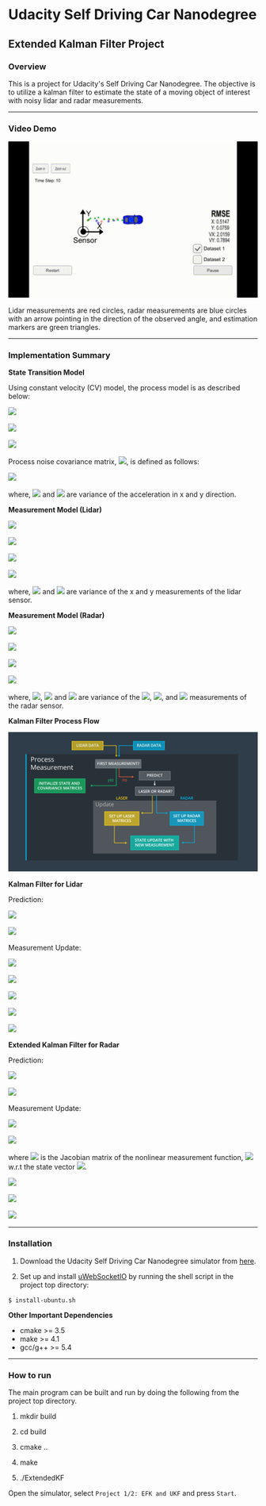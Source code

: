 # Udacity Self Driving Car Nanodegree
## Extended Kalman Filter Project 

### Overview

This is a project for Udacity's Self Driving Car Nanodegree. The objective is to utilize a kalman filter to estimate the state of a moving object of interest with noisy lidar and radar measurements.

---

### Video Demo

![Demo](/images/small.gif)

Lidar measurements are red circles, radar measurements are blue circles with an arrow pointing in the direction of the observed angle, and estimation markers are green triangles.

---

### Implementation Summary

**State Transition Model**

Using constant velocity (CV) model, the process model is as described below:

![](https://latex.codecogs.com/gif.latex?\begin{pmatrix}p_{x}'%5C%5Cp_{y}'%5C%5Cv_{x}'%5C%5Cv_{y}'\end{pmatrix}&space;=&space;\begin{pmatrix}1&0&\Delta&space;t&0%5C%5C0&1&0&\Delta&space;t%5C%5C0&0&1&0%5C%5C0&0&0&1\end{pmatrix}&space;\begin{pmatrix}p_{x}%5C%5Cp_{y}%5C%5Cv_{x}%5C%5Cv_{y}\end{pmatrix}&space;&plus;&space;\begin{pmatrix}\upsilon&space;_{px}%5C%5C\upsilon&space;_{py}%5C%5C\upsilon&space;_{vx}%5C%5C\upsilon_{vy}\end{pmatrix})

![](https://latex.codecogs.com/gif.latex?\mathbf{x'}=\mathbf{F}\mathbf{x}&plus;\boldsymbol{\upsilon})

![](https://latex.codecogs.com/gif.latex?\boldsymbol{\upsilon}\sim&space;\mathcal{N}(0,\mathbf{Q}))

Process noise covariance matrix, ![](https://latex.codecogs.com/gif.latex?\mathbf{Q}), is defined as follows:

![](https://latex.codecogs.com/gif.latex?\mathbf{Q}=\begin{pmatrix}\frac{\Delta&space;t^{4}}{4}\sigma_{ax}^{2}&0&\frac{\Delta&space;t^{3}}{2}\sigma_{ax}^{2}&0%5C%5C0&\frac{\Delta&space;t^{4}}{4}\sigma_{ay}^{2}&0&\frac{\Delta&space;t^{3}}{2}\sigma_{ay}^{2}%5C%5C\frac{\Delta&space;t^{3}}{2}\sigma_{ax}^{2}&0&\Delta&space;t^{2}\sigma_{ax}^{2}&0%5C%5C0&\frac{\Delta&space;t^{3}}{2}\sigma_{ax}^{2}&0&&space;\Delta&space;t^{2}\sigma_{ay}^{2}\end{pmatrix})

where, ![](https://latex.codecogs.com/gif.latex?\sigma_{ax}^{2}) and ![](https://latex.codecogs.com/gif.latex?\sigma_{ay}^{2}) are variance of the acceleration in x and y direction.


**Measurement Model (Lidar)**

![](https://latex.codecogs.com/gif.latex?\begin{pmatrix}p_{x}%5C%5Cp_{y}\end{pmatrix}=\begin{pmatrix}1&0&0&0%5C%5C0&1&0&0\end{pmatrix}\begin{pmatrix}p_{x}'%5C%5Cp_{y}'%5C%5Cv_{y}'%5C%5Cv_{y}'\end{pmatrix}&plus;\begin{pmatrix}\omega_{px}%5C%5C\omega_{py}\end{pmatrix})

![](https://latex.codecogs.com/gif.latex?\mathbf{x}=\mathbf{H}\mathbf{x'}&plus;\boldsymbol{\omega_{lidar}})

![](https://latex.codecogs.com/gif.latex?\boldsymbol{\omega_{lidar}}\sim&space;\mathcal{N}(0,\mathbf{R_{lidar}}))

![](https://latex.codecogs.com/gif.latex?\mathbf{R_{lidar}}=\begin{pmatrix}\sigma_{px}^{2}&0%5C%5C0&\sigma_{px}^{2}\end{pmatrix})

where, ![](https://latex.codecogs.com/gif.latex?\sigma_{px}^{2}) and ![](https://latex.codecogs.com/gif.latex?\sigma_{py}^{2}) are variance of the x and y measurements of the lidar sensor.


**Measurement Model (Radar)**

![](https://latex.codecogs.com/gif.latex?\begin{pmatrix}\rho%5C%5C\phi%5C%5C\dot{\rho}\end{pmatrix}=\begin{pmatrix}\sqrt{p_{x}'^{2}&plus;p_{y}'^{2}}%5C%5C\arctan(\frac{p_{y}'}{p_{x}'})%5C%5C\frac{p_{x}'v_{x}'&plus;p_{y}'v_{y}'}{\sqrt{p_{x}'^{2}&plus;p_{y}'^{2}}}\end{pmatrix}&plus;\begin{pmatrix}\omega_{\rho}%5C%5C\omega_{\phi}%5C%5C\omega_{\dot{\rho}}\end{pmatrix})

![](https://latex.codecogs.com/gif.latex?\mathbf{x}=h(\mathbf{x}')&plus;\boldsymbol{\omega_{radar}})

![](https://latex.codecogs.com/gif.latex?\boldsymbol{\omega_{radar}}\sim&space;\mathcal{N}(0,\mathbf{R_{radar}}))

![](https://latex.codecogs.com/gif.latex?\mathbf{R_{radar}}=\begin{pmatrix}\sigma_{\rho}^{2}&0&0%5C%5C0&\sigma_{\phi}^{2}&0%5C%5C0&0&\sigma_{\dot{\rho}}^{2}\end{pmatrix})

where, ![](https://latex.codecogs.com/gif.latex?\sigma_{\rho}^{2}), ![](https://latex.codecogs.com/gif.latex?\\sigma_{\phi}^{2}) and ![](https://latex.codecogs.com/gif.latex?\sigma_{\dot{\rho}}^{2}) are variance of the ![](https://latex.codecogs.com/gif.latex?\rho), ![](https://latex.codecogs.com/gif.latex?\phi), and ![](https://latex.codecogs.com/gif.latex?\dot{\rho}) measurements of the radar sensor.


**Kalman Filter Process Flow**

![Kalman Filter Process Flow](/images/screenshot-from-2017-02-27-19-56-58.png)


**Kalman Filter for Lidar**

Prediction:

![](https://latex.codecogs.com/gif.latex?\mathbf{x'}=\mathbf{F}\mathbf{x})

![](https://latex.codecogs.com/gif.latex?\mathbf{P'}=\mathbf{F}\mathbf{P}\mathbf{F^{T}}&plus;\mathbf{Q})

Measurement Update:

![](https://latex.codecogs.com/gif.latex?\mathbf{y}=\mathbf{z}-\mathbf{H}\mathbf{x'})

![](https://latex.codecogs.com/gif.latex?\mathbf{S}=\mathbf{H}\mathbf{P'}\mathbf{H^{T}&plus;\mathbf{R}})

![](https://latex.codecogs.com/gif.latex?\mathbf{K}=\mathbf{P'}\mathbf{H^{T}}\mathbf{S^{-1}})

![](https://latex.codecogs.com/gif.latex?\mathbf{x}=\mathbf{x'}&plus;\mathbf{K}\mathbf{y})

![](https://latex.codecogs.com/gif.latex?\mathbf{P}=(\mathbf{I}&plus;\mathbf{K}\mathbf{H})\mathbf{P'})


**Extended Kalman Filter for Radar**

Prediction:

![](https://latex.codecogs.com/gif.latex?\mathbf{x'}=\mathbf{F}\mathbf{x})

![](https://latex.codecogs.com/gif.latex?\mathbf{P'}=\mathbf{F}\mathbf{P}\mathbf{F^{T}}&plus;\mathbf{Q})

Measurement Update:

![](https://latex.codecogs.com/gif.latex?\mathbf{y}=\mathbf{z}-h(\mathbf{x'}))

![](https://latex.codecogs.com/gif.latex?\mathbf{S}=\mathbf{H_{j}}\mathbf{P'}\mathbf{H_{j}^{T}&plus;\mathbf{R}})

where ![](https://latex.codecogs.com/gif.latex?\mathbf{H_{j}}) is the Jacobian matrix of the nonlinear measurement function, ![](https://latex.codecogs.com/gif.latex?h(\mathbf{x'})) w.r.t the state vector ![](https://latex.codecogs.com/gif.latex?\mathbf{x}).

![](https://latex.codecogs.com/gif.latex?\mathbf{K}=\mathbf{P'}\mathbf{H_{j}^{T}}\mathbf{S^{-1}})

![](https://latex.codecogs.com/gif.latex?\mathbf{x}=\mathbf{x'}&plus;\mathbf{K}\mathbf{y})

![](https://latex.codecogs.com/gif.latex?\mathbf{P}=(\mathbf{I}&plus;\mathbf{K}\mathbf{H_{j}})\mathbf{P'})

---

### Installation

1. Download the Udacity Self Driving Car Nanodegree simulator from [here](https://github.com/udacity/self-driving-car-sim/releases).

2. Set up and install [uWebSocketIO](https://github.com/uWebSockets/uWebSockets) by running the shell script in the project top directory:

```
$ install-ubuntu.sh
```

**Other Important Dependencies**

* cmake >= 3.5
* make >= 4.1
* gcc/g++ >= 5.4

---

### How to run

The main program can be built and run by doing the following from the project top directory.

1. mkdir build

2. cd build

3. cmake ..

4. make

5. ./ExtendedKF

Open the simulator, select `Project 1/2: EFK and UKF` and press `Start`.
